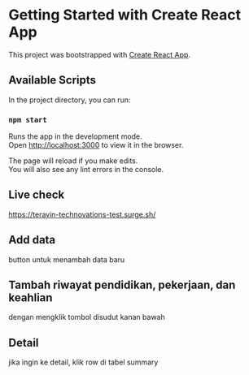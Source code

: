 # Getting Started with Create React App

This project was bootstrapped with [Create React App](https://github.com/facebook/create-react-app).

## Available Scripts

In the project directory, you can run:

### `npm start`

Runs the app in the development mode.\
Open [http://localhost:3000](http://localhost:3000) to view it in the browser.

The page will reload if you make edits.\
You will also see any lint errors in the console.

## Live check
https://teravin-technovations-test.surge.sh/

## Add data
button untuk menambah data baru

## Tambah riwayat pendidikan, pekerjaan, dan keahlian
dengan mengklik tombol disudut kanan bawah

## Detail
jika ingin ke detail, klik row di tabel summary
